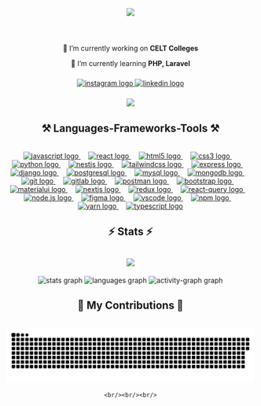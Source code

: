 <div align="center">
    <img src="https://readme-typing-svg.herokuapp.com?font=Fira+Code&weight=600&size=48&pause=1000&color=2BDE98&center=true&random=false&width=1500&height=80&lines=Hi+There+%F0%9F%91%8B;My+name+is+Rahim+Mammadov;I'm+a+Passionate+Frontend+Developer+from+Azerbaijan" />
  </div>
  
  ###
  
  <br clear="both">
  
  <div align="center">
   
   🔭 I’m currently working on **CELT Colleges**
   
   🌱 I’m currently learning **PHP, Laravel**
  
   </div>
  
   ###
  
  <div align="center">
    <a href="https://www.instagram.com/rustammgasanovv/" target="_blank">
      <img src="https://img.shields.io/static/v1?message=Instagram&logo=instagram&label=&color=E4405F&logoColor=white&labelColor=&style=for-the-badge" height="35" alt="instagram logo"  />
    </a>
    <a href="https://www.linkedin.com/in/rustammgasanovv/" target="_blank">
      <img src="https://img.shields.io/static/v1?message=LinkedIn&logo=linkedin&label=&color=0077B5&logoColor=white&labelColor=&style=for-the-badge" height="35" alt="linkedin logo"  />
    </a>
  </div>
  
  ###
  
  <div align="center">
    <img height="300" src="https://camo.githubusercontent.com/7de37139d0b4c1ce40865e799b446c0e963a3dd8fb68d239707237c40604fa3d/68747470733a2f2f63646e2e6472696262626c652e636f6d2f75736572732f3733303730332f73637265656e73686f74732f363538313234332f6176656e746f2e676966"  />
  </div>
  
  ###
  
  <div align="center">
    <h2 align="center">⚒️ Languages-Frameworks-Tools ⚒️</h2>
    <br/>
  <a href="#">
    <img src="https://cdn.jsdelivr.net/gh/devicons/devicon/icons/javascript/javascript-original.svg" height="44"  alt="javascript logo"  />
  </a>
  <img width="12" />
  <a href="#">
    <img src="https://cdn.jsdelivr.net/gh/devicons/devicon/icons/react/react-original.svg" height="44" alt="react logo"  />
  </a>
  <img width="12" />
  <a href="#">
    <img src="https://cdn.jsdelivr.net/gh/devicons/devicon/icons/html5/html5-plain.svg" height="44" alt="html5 logo"  />
  </a>
  <img width="12" />
  <a href="#">
    <img src="https://cdn.jsdelivr.net/gh/devicons/devicon/icons/css3/css3-plain.svg" height="44" alt="css3 logo"  />
  </a>
  <img width="12" />
  <a href="#">
    <img src="https://cdn.jsdelivr.net/gh/devicons/devicon/icons/python/python-original.svg" height="44" alt="python logo"  />
  </a>
  <img width="12" />
  <a href="#">
    <img src="https://cdn.simpleicons.org/nestjs/E0234E" height="44" alt="nestjs logo"  />
  </a>
  <img width="12" />
  <a href="#">
    <img src="https://cdn.simpleicons.org/tailwindcss/06B6D4" height="44" alt="tailwindcss logo"  />
  </a>
  <img width="12" />
  <a href="#">
    <img src="https://raw.githubusercontent.com/danielcranney/readme-generator/main/public/icons/skills/express-colored-dark.svg" height="44" alt="express logo"  />
  </a>
  <img width="12" />
  <a href="#">
    <img src="https://camo.githubusercontent.com/c96cb99431280ee1fdce3fe6b5338c5aca7bcaf94331b7426803ac9b426f6cef/68747470733a2f2f63646e2e776f726c64766563746f726c6f676f2e636f6d2f6c6f676f732f646a616e676f2e737667" height="44" alt="django logo"  />
  </a>
  <img width="12" />
  <a href="#">
    <img src="https://cdn.jsdelivr.net/gh/devicons/devicon/icons/postgresql/postgresql-plain.svg" height="44" alt="postgresql logo"  />
  </a>
  <img width="12" />
  <a href="#">
    <img src="https://cdn.jsdelivr.net/gh/devicons/devicon/icons/mysql/mysql-original.svg" height="44" alt="mysql logo"  />
  </a>
  <img width="12" />
  <a href="#">
    <img src="https://cdn.jsdelivr.net/gh/devicons/devicon/icons/mongodb/mongodb-original.svg" height="44" alt="mongodb logo"  />
  </a>
  <img width="12" />
  <a href="#">
    <img src="https://cdn.jsdelivr.net/gh/devicons/devicon/icons/git/git-original.svg" height="44" alt="git logo"  />
  </a>
  <img width="12" />
  <a href="#">
    <img src="https://cdn4.iconfinder.com/data/icons/logos-and-brands/512/144_Gitlab_logo_logos-512.png" height="44" alt="gitlab logo"  />
  </a>
  <img width="12" />
  <a href="#">
    <img src="https://cdn.simpleicons.org/postman/FF6C37" height="44" alt="postman logo"  />
  </a>
  <img width="12" />
  <a href="#">
    <img src="https://cdn.jsdelivr.net/gh/devicons/devicon/icons/bootstrap/bootstrap-plain.svg" height="44" alt="bootstrap logo"  />
  </a>
  <img width="12" />
  <a href="#">
    <img src="https://cdn.simpleicons.org/mui/007FFF" height="44" alt="materialui logo"  />
  </a>
  <img width="12" />
  <a href="#">
    <img src="https://cdn.jsdelivr.net/gh/devicons/devicon/icons/nextjs/nextjs-original.svg" height="44" alt="nextjs logo"  />
  </a>
  <img width="12" />
  <a href="#">
    <img src="https://cdn.jsdelivr.net/gh/devicons/devicon/icons/redux/redux-original.svg" height="44" alt="redux logo"  />
  </a>
  <img width="12" />
  <a href="#">
    <img src="https://miro.medium.com/v2/resize:fit:1400/1*elhu-42TzQEdsFjKDbQhhA.png" height="44" alt="react-query logo"  />
  </a>
  <img width="12" />
  <a href="#">
    <img src="https://cdn.jsdelivr.net/gh/devicons/devicon/icons/nodejs/nodejs-original-wordmark.svg" height="44" alt="node.js logo"  />
  </a>
  <img width="12" />
  <a href="#">
    <img src="https://cdn.jsdelivr.net/gh/devicons/devicon/icons/figma/figma-original.svg" height="44" alt="figma logo"  />
  </a>
  <img width="12" />
  <a href="#">
    <img src="https://cdn.jsdelivr.net/gh/devicons/devicon/icons/vscode/vscode-original.svg" height="44" alt="vscode logo"  />
  </a>
  <img width="12" />
  <a href="#">
    <img src="https://cdn.jsdelivr.net/gh/devicons/devicon/icons/npm/npm-original-wordmark.svg" height="44" alt="npm logo"  />
  </a>
  <img width="12" />
  <a href="#">
    <img src="https://cdn.jsdelivr.net/gh/devicons/devicon/icons/yarn/yarn-original.svg" height="44" alt="yarn logo"  />
  </a>
  <img width="12" />
  <a href="#">
    <img src="https://raw.githubusercontent.com/danielcranney/readme-generator/main/public/icons/skills/typescript-colored.svg" height="44" alt="typescript logo"  />
  </a>
  
  </div>
  
  
  ###
  
  <h2 align="center">⚡ Stats ⚡</h2>
  <br>
  
  <div align="center">
    <img src="https://github-profile-trophy.vercel.app/?username=rustammgasanov&theme=tokyonight&no-frame=true&no-bg=true&margin-w=4" />
  </div>
  
  <br>
  
  <div align="center">
    <img src="https://github-readme-stats.vercel.app/api?username=rustammgasanov&hide_title=false&hide_rank=false&show_icons=true&include_all_commits=true&count_private=true&disable_animations=false&theme=tokyonight&locale=en&hide_border=false" height="150" alt="stats graph"  />
    <img src="https://github-readme-stats.vercel.app/api/top-langs?username=rustammgasanov&locale=en&hide_title=false&layout=compact&card_width=320&langs_count=6&theme=tokyonight&hide_border=false" height="150" alt="languages graph"  />
  <!--   <img src="https://streak-stats.demolab.com?user=RehimMammadov&locale=en&mode=daily&theme=tokyonight&hide_border=false&border_radius=5" height="150" alt="streak graph"  /> -->
    <img src="https://github-readme-activity-graph.vercel.app/graph?username=rustammgasanov&radius=16&theme=tokyo-night&area=true&order=5&hide_title=false&hide_border=false" height="300" alt="activity-graph graph"  />
  </div>
  
  ###
  
  <!-- <img src="https://user-images.githubusercontent.com/74038190/213910845-af37a709-8995-40d6-be59-724526e3c3d7.gif" alt="jsgoat" /> -->
  
  ###
  
  <div align="center">
    <h2>🐍 My Contributions 🐍</h2>
    <br>
    <picture>
      <source media="(prefers-color-scheme: dark)" srcset="https://raw.githubusercontent.com/zaminalirustemov/zaminalirustemov/output/github-contribution-grid-snake-dark.svg">
      <source media="(prefers-color-scheme: light)" srcset="https://raw.githubusercontent.com/zaminalirustemov/zaminalirustemov/output/github-contribution-grid-snake.svg">
      <img alt="snake eating my contributions" src="https://raw.githubusercontent.com/RehimMammadov/RehimMammadov/output/github-contribution-grid-snake.svg" />
    </picture>
    
    <br/><br/><br/>
  </div>
  
  ###
